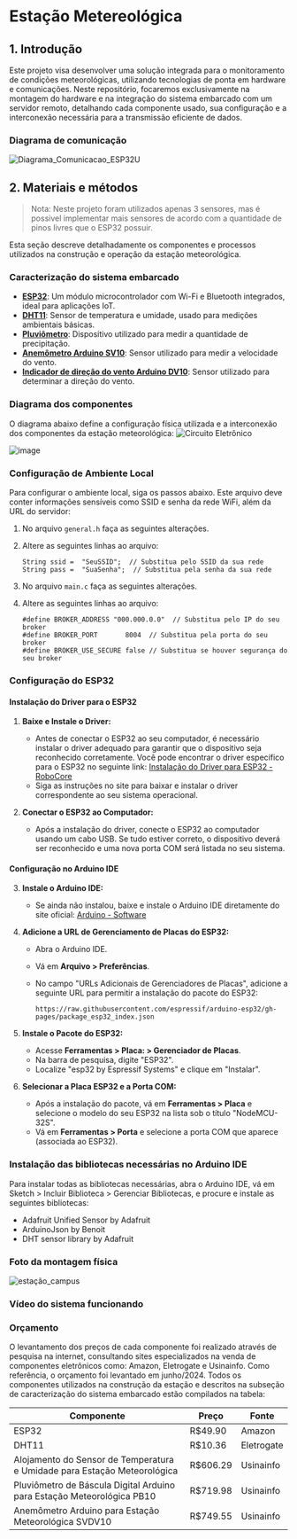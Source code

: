 # Estação Metereológica
## 1. Introdução

Este projeto visa desenvolver uma solução integrada para o monitoramento de condições meteorológicas, utilizando tecnologias de ponta em hardware e comunicações. Neste repositório, focaremos exclusivamente na montagem do hardware e na integração do sistema embarcado com um servidor remoto, detalhando cada componente usado, sua configuração e a interconexão necessária para a transmissão eficiente de dados.

### Diagrama de comunicação
![Diagrama_Comunicacao_ESP32U](https://github.com/user-attachments/assets/17a07ea6-7a3c-4d8a-ad3b-ed756ee7b042)


## 2. Materiais e métodos 

> Nota: Neste projeto foram utilizados apenas 3 sensores, mas é possivel implementar mais sensores de acordo com a quantidade de pinos livres que o ESP32 possuir.

Esta seção descreve detalhadamente os componentes e processos utilizados na construção e operação da estação meteorológica. 

### Caracterização do sistema embarcado

- [**ESP32**](https://github.com/cyberdebb/estacao_meteorologica/blob/main/sensores/ESP32): Um módulo microcontrolador com Wi-Fi e Bluetooth integrados, ideal para aplicações IoT.
- [**DHT11**](https://github.com/cyberdebb/estacao_meteorologica/blob/main/sensores/DHT11): Sensor de temperatura e umidade, usado para medições ambientais básicas.
- [**Pluviômetro**](https://github.com/cyberdebb/estacao_meteorologica/blob/main/sensores/Pluviometro): Dispositivo utilizado para medir a quantidade de precipitação.
- [**Anemômetro Arduino SV10**](https://github.com/cyberdebb/estacao_meteorologica/blob/main/sensores/Anemometro): Sensor utilizado para medir a velocidade do vento.
- [**Indicador de direção do vento Arduino DV10**](https://github.com/cyberdebb/estacao_meteorologica/blob/main/sensores/Ind_Direcao_Vento): Sensor utilizado para determinar a direção do vento.

### Diagrama dos componentes

O diagrama abaixo define a configuração física utilizada e a interconexão dos componentes da estação meteorológica: 
![Circuito Eletrônico](https://github.com/user-attachments/assets/192fa36d-62be-40fa-8a0f-5a6529da20d1)


![image](https://github.com/user-attachments/assets/611cec55-83bc-435d-9104-6d786f9892a6)


### Configuração de Ambiente Local
Para configurar o ambiente local, siga os passos abaixo. Este arquivo deve conter informações sensíveis como SSID e senha da rede WiFi, além da URL do servidor:

1. No arquivo `general.h` faça as seguintes alterações.
2. Altere as seguintes linhas ao arquivo:
   
   ```
   String ssid =  "SeuSSID";  // Substitua pelo SSID da sua rede
   String pass =  "SuaSenha";  // Substitua pela senha da sua rede
   ```

3. No arquivo `main.c` faça as seguintes alterações.
5. Altere as seguintes linhas ao arquivo:
   
   ```
   #define BROKER_ADDRESS "000.000.0.0"  // Substitua pelo IP do seu broker
   #define BROKER_PORT       8004  // Substitua pela porta do seu broker
   #define BROKER_USE_SECURE false // Substitua se houver segurança do seu broker
   ```


### Configuração do ESP32

#### Instalação do Driver para o ESP32

1. **Baixe e Instale o Driver:**

    - Antes de conectar o ESP32 ao seu computador, é necessário instalar o driver adequado para garantir que o dispositivo seja reconhecido corretamente. Você pode encontrar o driver específico para o ESP32 no seguinte link: [Instalação do Driver para ESP32 - RoboCore](https://www.robocore.net/tutoriais/instalando-driver-do-nodemcu)
    - Siga as instruções no site para baixar e instalar o driver correspondente ao seu sistema operacional.

2. **Conectar o ESP32 ao Computador:**

    - Após a instalação do driver, conecte o ESP32 ao computador usando um cabo USB. Se tudo estiver correto, o dispositivo deverá ser reconhecido e uma nova porta COM será listada no seu sistema.

#### Configuração no Arduino IDE

3. **Instale o Arduino IDE:**

    - Se ainda não instalou, baixe e instale o Arduino IDE diretamente do site oficial: [Arduino - Software](https://www.arduino.cc/en/software)

4. **Adicione a URL de Gerenciamento de Placas do ESP32:**

    - Abra o Arduino IDE.
    - Vá em **Arquivo > Preferências**.
    - No campo "URLs Adicionais de Gerenciadores de Placas", adicione a seguinte URL para permitir a instalação do pacote do ESP32:

		```
	  https://raw.githubusercontent.com/espressif/arduino-esp32/gh-pages/package_esp32_index.json
		```

5. **Instale o Pacote do ESP32:**

    - Acesse **Ferramentas > Placa: > Gerenciador de Placas**.
    - Na barra de pesquisa, digite "ESP32".
    - Localize "esp32 by Espressif Systems" e clique em "Instalar".

6. **Selecionar a Placa ESP32 e a Porta COM:**

    - Após a instalação do pacote, vá em **Ferramentas > Placa** e selecione o modelo do seu ESP32 na lista sob o título "NodeMCU-32S".
    - Vá em **Ferramentas > Porta** e selecione a porta COM que aparece (associada ao ESP32).

### Instalação das bibliotecas necessárias no Arduino IDE

Para instalar todas as bibliotecas necessárias, abra o Arduino IDE, vá em Sketch > Incluir Biblioteca > Gerenciar Bibliotecas, e procure e instale as seguintes bibliotecas:

- Adafruit Unified Sensor by Adafruit
- ArduinoJson by Benoit
- DHT sensor library by Adafruit

### Foto da montagem física
![estação_campus](https://github.com/user-attachments/assets/d75a953b-d2bd-48a5-80e3-8c6c2d8ba26f)


### Vídeo do sistema funcionando


### Orçamento
O levantamento dos preços de cada componente foi realizado através de pesquisa na internet, consultando sites especializados na venda de componentes eletrônicos como: Amazon, Eletrogate e Usinainfo. Como referência, o orçamento foi levantado em junho/2024. Todos os componentes utilizados na construção da estação e descritos na subseção de caracterização do sistema embarcado estão compilados na tabela:

| Componente                                                                           | Preço    | Fonte      |
| ------------------------------------------------------------------------------------ | -------- | ---------- |
| ESP32	                                                                               | R$49.90  | Amazon     |
| DHT11                                                                                | R$10.36  | Eletrogate |
| Alojamento do Sensor de Temperatura e Umidade para Estação Meteorológica             | R$606.29 | Usinainfo  |
| Pluviômetro de Báscula Digital Arduino para Estação Meteorológica PB10               | R$719.98 | Usinainfo |
| Anemômetro Arduino para Estação Meteorológica SVDV10                                 | R$749.55 | Usinainfo  |
